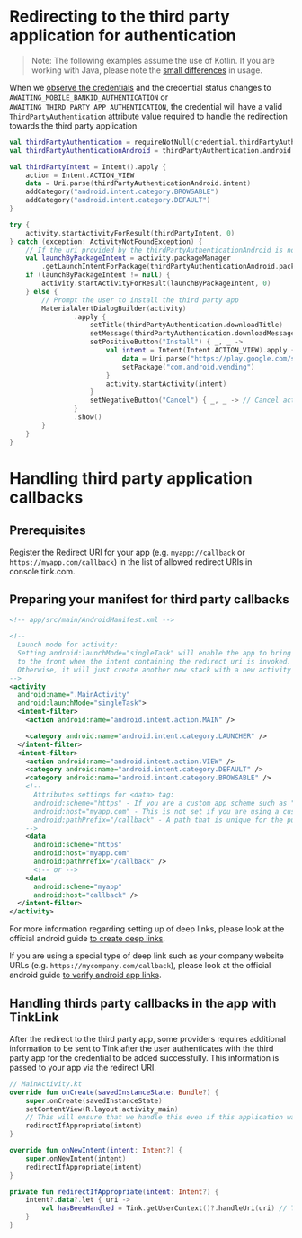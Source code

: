 # Redirecting to the third party application for authentication
> Note: The following examples assume the use of Kotlin. If you are working with Java, please note the [small differences](../JAVA_API.md) in usage.

When we [observe the credentials](/USAGE.md) and the credential status changes to `AWAITING_MOBILE_BANKID_AUTHENTICATION` or `AWAITING_THIRD_PARTY_APP_AUTHENTICATION`,
the credential will have a valid `ThirdPartyAuthentication` attribute value required to handle the redirection towards the third party application
```kotlin
val thirdPartyAuthentication = requireNotNull(credential.thirdPartyAuthentication)
val thirdPartyAuthenticationAndroid = thirdPartyAuthentication.android

val thirdPartyIntent = Intent().apply {
    action = Intent.ACTION_VIEW
    data = Uri.parse(thirdPartyAuthenticationAndroid.intent)
    addCategory("android.intent.category.BROWSABLE")
    addCategory("android.intent.category.DEFAULT")
}

try {
    activity.startActivityForResult(thirdPartyIntent, 0)
} catch (exception: ActivityNotFoundException) {
    // If the uri provided by the thirdPartyAuthenticationAndroid is not recognized, try to launch app by package intent
    val launchByPackageIntent = activity.packageManager
        .getLaunchIntentForPackage(thirdPartyAuthenticationAndroid.packageName)
    if (launchByPackageIntent != null) {
        activity.startActivityForResult(launchByPackageIntent, 0)
    } else {
        // Prompt the user to install the third party app
        MaterialAlertDialogBuilder(activity)
                .apply {
                    setTitle(thirdPartyAuthentication.downloadTitle)
                    setMessage(thirdPartyAuthentication.downloadMessage)
                    setPositiveButton("Install") { _, _ ->
                        val intent = Intent(Intent.ACTION_VIEW).apply {
                            data = Uri.parse("https://play.google.com/store/apps/details?id=${thirdPartyAuthenticationAndroid.packageName}")
                            setPackage("com.android.vending")
                        }
                        activity.startActivity(intent)
                    }
                    setNegativeButton("Cancel") { _, _ -> // Cancel action  }
                }
                .show()
        }
    }
}
```

# Handling third party application callbacks

## Prerequisites
Register the Redirect URI for your app (e.g. `myapp://callback` or `https://myapp.com/callback`) in the list of allowed redirect URIs in console.tink.com.

## Preparing your manifest for third party callbacks
```xml
<!-- app/src/main/AndroidManifest.xml -->

<!-- 
  Launch mode for activity:
  Setting android:launchMode="singleTask" will enable the app to bring its current task, if running,
  to the front when the intent containing the redirect uri is invoked.
  Otherwise, it will just create another new stack with a new activity instance.
-->
<activity
  android:name=".MainActivity"
  android:launchMode="singleTask">
  <intent-filter>
    <action android:name="android.intent.action.MAIN" />

    <category android:name="android.intent.category.LAUNCHER" />
  </intent-filter>
  <intent-filter>
    <action android:name="android.intent.action.VIEW" />
    <category android:name="android.intent.category.DEFAULT" />
    <category android:name="android.intent.category.BROWSABLE" />
    <!--
      Attributes settings for <data> tag:
      android:scheme="https" - If you are a custom app scheme such as "myapp://callback", this should be set to "myapp"
      android:host="myapp.com" - This is not set if you are using a custom app scheme
      android:pathPrefix="/callback" - A path that is unique for the purpose of handling third party authentication callbacks
    -->
    <data
      android:scheme="https"
      android:host="myapp.com"
      android:pathPrefix="/callback" />
      <!-- or -->
    <data
      android:scheme="myapp"
      android:host="callback" />
  </intent-filter>
</activity>
```
For more information regarding setting up of deep links, please look at the official android guide [to create deep links](https://developer.android.com/training/app-links/deep-linking.html).

If you are using a special type of deep link such as your company website URLs (e.g. `https://mycompany.com/callback`), please look at the official android guide [to verify android app links](https://developer.android.com/training/app-links/verify-site-associations.html).

## Handling thirds party callbacks in the app with TinkLink

After the redirect to the third party app, some providers requires additional information to be sent to Tink after the user authenticates with the third party app for the credential to be added successfully. This information is passed to your app via the redirect URI.
```kotlin
// MainActivity.kt
override fun onCreate(savedInstanceState: Bundle?) {
    super.onCreate(savedInstanceState)
    setContentView(R.layout.activity_main)
    // This will ensure that we handle this even if this application was closed when the user is doing the authentication in the third party app.
    redirectIfAppropriate(intent)
}

override fun onNewIntent(intent: Intent?) {
    super.onNewIntent(intent)
    redirectIfAppropriate(intent)
}

private fun redirectIfAppropriate(intent: Intent?) {
    intent?.data?.let { uri ->
        val hasBeenHandled = Tink.getUserContext()?.handleUri(uri) // This function returns `true` if the uri has been handled successfully, `false` otherwise
    }
}
```


